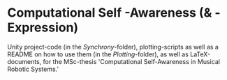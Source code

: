 # Computational Self -Awareness (& -Expression)
Unity project-code (in the _Synchrony_-folder), plotting-scripts as well as a README on how to use them (in the _Plotting_-folder), as well as LaTeX-documents, for the MSc-thesis 'Computational Self-Awareness in Musical Robotic Systems.'
